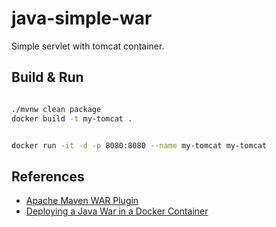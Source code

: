 # java-simple-war

Simple servlet with tomcat container.

## Build & Run


``` bash

./mvnw clean package
docker build -t my-tomcat .

```

```bash

docker run -it -d -p 8080:8080 --name my-tomcat my-tomcat

```


## References

- [Apache Maven WAR Plugin](https://maven.apache.org/plugins/maven-war-plugin/index.html)
- [Deploying a Java War in a Docker Container](https://www.baeldung.com/docker-deploy-java-war)